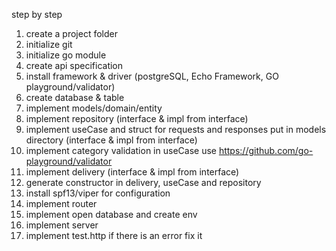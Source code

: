 step by step

1. create a project folder
2. initialize git
3. initialize go module
4. create api specification
5. install framework & driver (postgreSQL, Echo Framework, GO playground/validator)
6. create database & table
7. implement models/domain/entity
8. implement repository (interface & impl from interface)
9. implement useCase and struct for requests and responses put in models directory (interface & impl from interface)
10. implement category validation in useCase use https://github.com/go-playground/validator
11. implement delivery (interface & impl from interface)
12. generate constructor in delivery, useCase and repository
13. install spf13/viper for configuration
14. implement router 
15. implement open database and create env
16. implement server
17. implement test.http if there is an error fix it